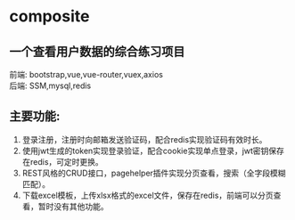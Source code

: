 # composite
## 一个查看用户数据的综合练习项目  
前端: bootstrap,vue,vue-router,vuex,axios  
后端: SSM,mysql,redis  

## 主要功能:
1. 登录注册，注册时向邮箱发送验证码，配合redis实现验证码有效时长。
2. 使用jwt生成的token实现登录验证，配合cookie实现单点登录，jwt密钥保存在redis，可定时更换。
3. REST风格的CRUD接口，pagehelper插件实现分页查看，搜索（全字段模糊匹配）。
4. 下载excel模板，上传xlsx格式的excel文件，保存在redis，前端可以分页查看，暂时没有其他功能。
